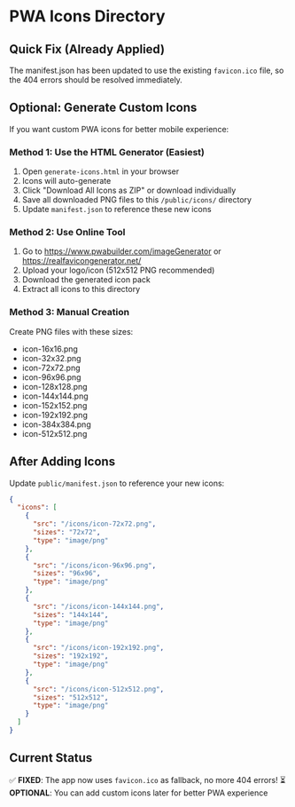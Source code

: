 # PWA Icons Directory

## Quick Fix (Already Applied)
The manifest.json has been updated to use the existing `favicon.ico` file, so the 404 errors should be resolved immediately.

## Optional: Generate Custom Icons

If you want custom PWA icons for better mobile experience:

### Method 1: Use the HTML Generator (Easiest)
1. Open `generate-icons.html` in your browser
2. Icons will auto-generate
3. Click "Download All Icons as ZIP" or download individually
4. Save all downloaded PNG files to this `/public/icons/` directory
5. Update `manifest.json` to reference these new icons

### Method 2: Use Online Tool
1. Go to https://www.pwabuilder.com/imageGenerator or https://realfavicongenerator.net/
2. Upload your logo/icon (512x512 PNG recommended)
3. Download the generated icon pack
4. Extract all icons to this directory

### Method 3: Manual Creation
Create PNG files with these sizes:
- icon-16x16.png
- icon-32x32.png
- icon-72x72.png
- icon-96x96.png
- icon-128x128.png
- icon-144x144.png
- icon-152x152.png
- icon-192x192.png
- icon-384x384.png
- icon-512x512.png

## After Adding Icons

Update `public/manifest.json` to reference your new icons:

```json
{
  "icons": [
    {
      "src": "/icons/icon-72x72.png",
      "sizes": "72x72",
      "type": "image/png"
    },
    {
      "src": "/icons/icon-96x96.png",
      "sizes": "96x96",
      "type": "image/png"
    },
    {
      "src": "/icons/icon-144x144.png",
      "sizes": "144x144",
      "type": "image/png"
    },
    {
      "src": "/icons/icon-192x192.png",
      "sizes": "192x192",
      "type": "image/png"
    },
    {
      "src": "/icons/icon-512x512.png",
      "sizes": "512x512",
      "type": "image/png"
    }
  ]
}
```

## Current Status
✅ **FIXED**: The app now uses `favicon.ico` as fallback, no more 404 errors!
⏳ **OPTIONAL**: You can add custom icons later for better PWA experience

